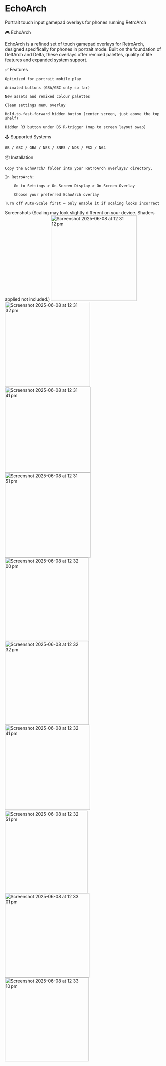 # EchoArch
Portrait touch input gamepad overlays for phones running RetroArch

🎮 EchoArch

EchoArch is a refined set of touch gamepad overlays for RetroArch, designed specifically for phones in portrait mode. Built on the foundation of DeltArch and Delta, these overlays offer remixed palettes, quality of life features and expanded system support.

✅ Features

    Optimized for portrait mobile play

    Animated buttons (GBA/GBC only so far)

    New assets and remixed colour palettes

    Clean settings menu overlay

    Hold-to-fast-forward hidden button (center screen, just above the top shelf)

    Hidden R3 button under DS R-trigger (map to screen layout swap)

🕹 Supported Systems

    GB / GBC / GBA / NES / SNES / NDS / PSX / N64

📦 Installation

    Copy the EchoArch/ folder into your RetroArch overlays/ directory.

    In RetroArch:

        Go to Settings > On-Screen Display > On-Screen Overlay

        Choose your preferred EchoArch overlay

    Turn off Auto-Scale first — only enable it if scaling looks incorrect

Screenshots (Scaling may look slightly different on your device. Shaders applied not included.)
<img width="274" alt="Screenshot 2025-06-08 at 12 31 12 pm" src="https://github.com/user-attachments/assets/fc8f09e4-0a04-48b3-8abb-0ff7bcbebc1a" />
<img width="272" alt="Screenshot 2025-06-08 at 12 31 32 pm" src="https://github.com/user-attachments/assets/6e4b5508-6d5a-49da-990d-4140d79b3eb0" />
<img width="274" alt="Screenshot 2025-06-08 at 12 31 41 pm" src="https://github.com/user-attachments/assets/59902986-98c7-40d7-a6bf-60909111055f" />
<img width="274" alt="Screenshot 2025-06-08 at 12 31 51 pm" src="https://github.com/user-attachments/assets/789d4046-ab7c-4507-9d7f-b2bea2e59bd7" />
<img width="267" alt="Screenshot 2025-06-08 at 12 32 00 pm" src="https://github.com/user-attachments/assets/2be3133c-2fec-495f-9c5e-a9c9eb879529" />
<img width="268" alt="Screenshot 2025-06-08 at 12 32 32 pm" src="https://github.com/user-attachments/assets/aed42788-ed1d-4fd5-8538-9162a54d9bb1" />
<img width="272" alt="Screenshot 2025-06-08 at 12 32 41 pm" src="https://github.com/user-attachments/assets/5cfff903-fdf8-4631-9fd7-d725a159b895" />
﻿﻿﻿<img width="264" alt="Screenshot 2025-06-08 at 12 32 51 pm" src="https://github.com/user-attachments/assets/e2b6da2c-2b99-428d-87ef-4eec3301ff3e" />
<img width="270" alt="Screenshot 2025-06-08 at 12 33 01 pm" src="https://github.com/user-attachments/assets/43eeedc9-bba1-4bed-8ed5-aa3a42fbd323" />
<img width="268" alt="Screenshot 2025-06-08 at 12 33 10 pm" src="https://github.com/user-attachments/assets/464b7320-f8ef-49f4-b104-81b8aee29b9e" />

